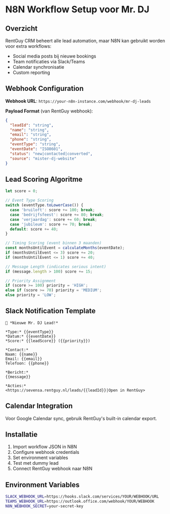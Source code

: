 # N8N Workflow Setup voor Mr. DJ

## Overzicht
RentGuy CRM beheert alle lead automation, maar N8N kan gebruikt worden voor extra workflows:
- Social media posts bij nieuwe bookings
- Team notificaties via Slack/Teams
- Calendar synchronisatie
- Custom reporting

## Webhook Configuration

**Webhook URL**: `https://your-n8n-instance.com/webhook/mr-dj-leads`

**Payload Format** (van RentGuy webhook):
```json
{
  "leadId": "string",
  "name": "string",
  "email": "string",
  "phone": "string",
  "eventType": "string",
  "eventDate": "ISO8601",
  "status": "new|contacted|converted",
  "source": "mister-dj-website"
}
```

## Lead Scoring Algoritme

```javascript
let score = 0;

// Event Type Scoring
switch (eventType.toLowerCase()) {
  case 'bruiloft': score += 100; break;
  case 'bedrijfsfeest': score += 80; break;
  case 'verjaardag': score += 60; break;
  case 'jubileum': score += 70; break;
  default: score += 40;
}

// Timing Scoring (event binnen 3 maanden)
const monthsUntilEvent = calculateMonths(eventDate);
if (monthsUntilEvent <= 3) score += 20;
if (monthsUntilEvent <= 1) score += 40;

// Message Length (indicates serious intent)
if (message.length > 100) score += 15;

// Priority Assignment
if (score >= 100) priority = 'HIGH';
else if (score >= 70) priority = 'MEDIUM';
else priority = 'LOW';
```

## Slack Notification Template

```
🎵 *Nieuwe Mr. DJ Lead!*

*Type:* {{eventType}}
*Datum:* {{eventDate}}
*Score:* {{leadScore}} ({{priority}})

*Contact:*
Naam: {{name}}
Email: {{email}}
Telefoon: {{phone}}

*Bericht:*
{{message}}

*Acties:*
<https://sevensa.rentguy.nl/leads/{{leadId}}|Open in RentGuy>
```

## Calendar Integration

Voor Google Calendar sync, gebruik RentGuy's built-in calendar export.

## Installatie

1. Import workflow JSON in N8N
2. Configure webhook credentials
3. Set environment variables
4. Test met dummy lead
5. Connect RentGuy webhook naar N8N

## Environment Variables

```bash
SLACK_WEBHOOK_URL=https://hooks.slack.com/services/YOUR/WEBHOOK/URL
TEAMS_WEBHOOK_URL=https://outlook.office.com/webhook/YOUR/WEBHOOK
N8N_WEBHOOK_SECRET=your-secret-key
```
